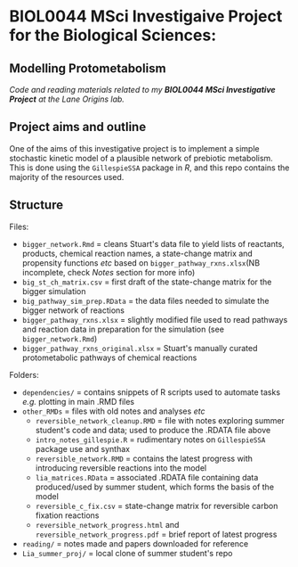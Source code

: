 # BIOL0044 MSci Investigaive Project for the Biological Sciences: 
## Modelling Protometabolism
_Code and reading materials related to my **BIOL0044 MSci Investigative Project** at the Lane Origins lab._  

## Project aims and outline

One of the aims of this investigative project is to implement a simple stochastic kinetic model of a plausible network of prebiotic metabolism. 
This is done using the `GillespieSSA` package in *R*, and this repo contains the majority of the resources used.  

## Structure 

Files: 

- `bigger_network.Rmd` = cleans Stuart's data file to yield lists of reactants, products, chemical reaction names, a state-change matrix and propensity functions _etc_ based on `bigger_pathway_rxns.xlsx`(NB incomplete, check _Notes_ section for more info)
- `big_st_ch_matrix.csv` = first draft of the state-change matrix for the bigger simulation  
- `big_pathway_sim_prep.RData` = the data files needed to simulate the bigger network of reactions
- `bigger_pathway_rxns.xlsx` = slightly modified file used to read pathways and reaction data in preparation for the simulation (see `bigger_network.Rmd`)
- `bigger_pathway_rxns_original.xlsx` = Stuart's manually curated protometabolic pathways of chemical reactions 



Folders: 

- `dependencies/` = contains snippets of R scripts used to automate tasks _e.g._ plotting in main .RMD files
- `other_RMDs` = files with old notes and analyses _etc_
    - `reversible_network_cleanup.RMD` = file with notes exploring summer student's code and data; used to produce the .RDATA file above
    - `intro_notes_gillespie.R` = rudimentary notes on `GillespieSSA` package use and synthax
    - `reversible_network.RMD` = contains the latest progress with introducing reversible reactions into the model
    - `lia_matrices.RData` = associated .RDATA file containing data produced/used by summer student, which forms the basis of the model
    - `reversible_c_fix.csv` = state-change matrix for reversible carbon fixation reactions
    - `reversible_network_progress.html` and `reversible_network_progress.pdf` = brief report of latest progress
- `reading/` = notes made and papers downloaded for reference
- `Lia_summer_proj/` = local clone of summer student's repo
